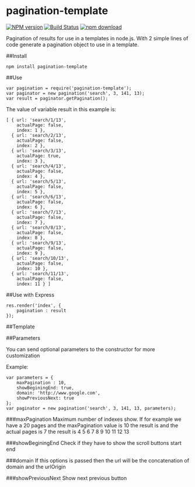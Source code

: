 pagination-template
===================

[![NPM version][npm-image]][npm-url]
[![Build Status](https://travis-ci.org/amadormf/pagination-template.svg?branch=master)](https://travis-ci.org/amadormf/pagination-template)
[![npm download][download-image]][download-url]

[npm-image]: http://img.shields.io/npm/v/pagination-template.svg?style=flat-square
[npm-url]: http://npmjs.org/package/pagination-template
[download-image]: https://img.shields.io/npm/dm/rc-calendar.svg?style=flat-square
[download-url]: https://npmjs.org/package/rc-calendar


Pagination of results for use in a templates in node.js. With 2 simple lines of code generate a pagination object to use in a template.

##Install

	npm install pagination-template

##Use

	var pagination = require('pagination-template');
	var paginator = new pagination('search', 3, 141, 13);
	var result = paginator.getPagination();

The value of variable result in this example is:

	[ { url: 'search/1/13',
	    actualPage: false,
	    index: 1 },
	  { url: 'search/2/13',
	    actualPage: false,
	    index: 2 },
	  { url: 'search/3/13',
	    actualPage: true,
	    index: 3 },
	  { url: 'search/4/13',
	    actualPage: false,
	    index: 4 },
	  { url: 'search/5/13',
	    actualPage: false,
	    index: 5 },
	  { url: 'search/6/13',
	    actualPage: false,
	    index: 6 },
	  { url: 'search/7/13',
	    actualPage: false,
	    index: 7 },
	  { url: 'search/8/13',
	    actualPage: false,
	    index: 8 },
	  { url: 'search/9/13',
	    actualPage: false,
	    index: 9 },
	  { url: 'search/10/13',
	    actualPage: false,
	    index: 10 },
	  { url: 'search/11/13',
	    actualPage: false,
	    index: 11 } ]


##Use with Express

	res.render('index', {
		pagination : result
	});


##Template


##Parameters

You can send optional parameters to the constructor for more customization

Example:

	var parameters = {
		maxPagination : 10,
		showBeginingEnd: true,
		domain: 'http://www.google.com',
		showPreviousNext: true
	};
	var paginator = new pagination('search', 3, 141, 13, parameters);

###maxPagination
Maximum number of indexes show. If for example we have a 20 pages and the maxPagination  value is 10 the result is and the actual pages is 7 the result is 4 5 6 7 8 9 10 11 12 13

###showBeginingEnd
Check if they have to show the scroll buttons start end

###domain
If this options is passed then the url will be the concatenation of domain and the urlOrigin

###showPreviousNext
Show next previous button
